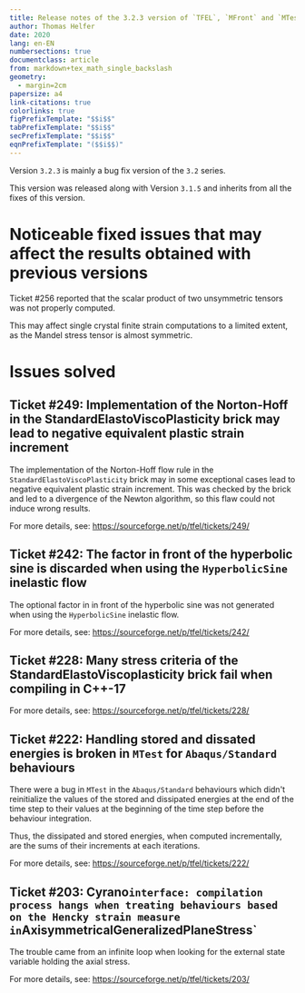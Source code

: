```yaml
---
title: Release notes of the 3.2.3 version of `TFEL`, `MFront` and `MTest`
author: Thomas Helfer
date: 2020
lang: en-EN
numbersections: true
documentclass: article
from: markdown+tex_math_single_backslash
geometry:
  - margin=2cm
papersize: a4
link-citations: true
colorlinks: true
figPrefixTemplate: "$$i$$"
tabPrefixTemplate: "$$i$$"
secPrefixTemplate: "$$i$$"
eqnPrefixTemplate: "($$i$$)"
---
```


Version `3.2.3` is mainly a bug fix version of the `3.2` series.

This version was released along with Version `3.1.5` and inherits from
all the fixes of this version.

# Noticeable fixed issues that may affect the results obtained with previous versions

Ticket #256 reported that the scalar product of two unsymmetric tensors
was not properly computed.

This may affect single crystal finite strain computations to a limited
extent, as the Mandel stress tensor is almost symmetric.

# Issues solved

## Ticket #249: Implementation of the Norton-Hoff in the StandardElastoViscoPlasticity brick may lead to negative equivalent plastic strain increment

The implementation of the Norton-Hoff flow rule in the
`StandardElastoViscoPlasticity` brick may in some exceptional cases lead
to negative equivalent plastic strain increment. This was checked by the
brick and led to a divergence of the Newton algorithm, so this flaw
could not induce wrong results.

For more details, see: <https://sourceforge.net/p/tfel/tickets/249/>

## Ticket #242: The factor in front of the hyperbolic sine is discarded when using the `HyperbolicSine` inelastic flow

The optional factor in in front of the hyperbolic sine was not generated when using the `HyperbolicSine` inelastic flow.

For more details, see: <https://sourceforge.net/p/tfel/tickets/242/>

## Ticket #228: Many stress criteria of the StandardElastoViscoplasticity brick fail when compiling in C++-17

For more details, see: <https://sourceforge.net/p/tfel/tickets/228/>

## Ticket #222: Handling stored and dissated energies is broken in `MTest` for `Abaqus/Standard` behaviours

There were a bug in `MTest` in the `Abaqus/Standard` behaviours which
didn't reinitialize the values of the stored and dissipated energies at
the end of the time step to their values at the beginning of the time
step before the behaviour integration.

Thus, the dissipated and stored energies, when computed incrementally,
are the sums of their increments at each iterations.

For more details, see: <https://sourceforge.net/p/tfel/tickets/222/>

## Ticket #203: Cyrano` interface: compilation process hangs when treating behaviours based on the Hencky strain measure in `AxisymmetricalGeneralizedPlaneStress`

The trouble came from an infinite loop when looking for the external
state variable holding the axial stress.

For more details, see: <https://sourceforge.net/p/tfel/tickets/203/>
